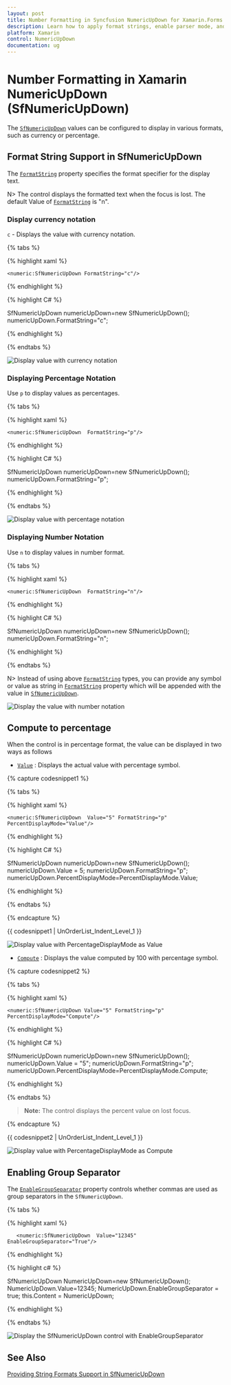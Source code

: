```yaml
---
layout: post
title: Number Formatting in Syncfusion NumericUpDown for Xamarin.Forms
description: Learn how to apply format strings, enable parser mode, and use percent display mode in the NumericUpDown control.
platform: Xamarin
control: NumericUpDown
documentation: ug
---
```

# Number Formatting in Xamarin NumericUpDown (SfNumericUpDown)

The [`SfNumericUpDown`](https://help.syncfusion.com/cr/xamarin/Syncfusion.SfNumericUpDown.XForms.SfNumericUpDown.html) values can be configured to display in various formats, such as currency or percentage.

## Format String Support in SfNumericUpDown

The [`FormatString`](https://help.syncfusion.com/cr/xamarin/Syncfusion.SfNumericUpDown.XForms.SfNumericUpDown.html#Syncfusion_SfNumericUpDown_XForms_SfNumericUpDown_FormatString) property specifies the format specifier for the display text.

N> The control displays the formatted text when the focus is lost. The default Value of [`FormatString`](https://help.syncfusion.com/cr/xamarin/Syncfusion.SfNumericUpDown.XForms.SfNumericUpDown.html#Syncfusion_SfNumericUpDown_XForms_SfNumericUpDown_FormatString) is "n". 

### Display currency notation

`c` - Displays the value with currency notation.

{% tabs %}
	
{% highlight xaml %}

	<numeric:SfNumericUpDown FormatString="c"/>
	
{% endhighlight %}

{% highlight C# %}

SfNumericUpDown numericUpDown=new SfNumericUpDown();
numericUpDown.FormatString="c";
	 
{% endhighlight %}

{% endtabs %}

![Display value with currency notation](images/CurrencyValueformat.PNG)

### Displaying Percentage Notation

Use `p` to display values as percentages.
	
{% tabs %}	

{% highlight xaml %}

	<numeric:SfNumericUpDown  FormatString="p"/>
	
{% endhighlight %}
	
{% highlight C# %}

SfNumericUpDown numericUpDown=new SfNumericUpDown();
numericUpDown.FormatString="p";
	 
{% endhighlight %}


{% endtabs %}

![Display value with percentage notation](images/PercentageValueformat.PNG)

### Displaying Number Notation

Use `n` to display values in number format.
	
{% tabs %}	

{% highlight xaml %}

	<numeric:SfNumericUpDown  FormatString="n"/>
	
{% endhighlight %}

{% highlight C# %}
	
SfNumericUpDown numericUpDown=new SfNumericUpDown();
numericUpDown.FormatString="n";
	 
{% endhighlight %}

{% endtabs %}

N> Instead of using above [`FormatString`](https://help.syncfusion.com/cr/xamarin/Syncfusion.SfNumericUpDown.XForms.SfNumericUpDown.html#Syncfusion_SfNumericUpDown_XForms_SfNumericUpDown_FormatString) types, you can provide any symbol or value as string in [`FormatString`](https://help.syncfusion.com/cr/xamarin/Syncfusion.SfNumericUpDown.XForms.SfNumericUpDown.html#Syncfusion_SfNumericUpDown_XForms_SfNumericUpDown_FormatString) property which will be appended with the value in [`SfNumericUpDown`](https://help.syncfusion.com/cr/xamarin/Syncfusion.SfNumericUpDown.XForms.SfNumericUpDown.html).

![Display the value with number notation](images/format.png)

## Compute to percentage

When the control is in percentage format, the value can be displayed in two ways as follows

* [`Value`](https://help.syncfusion.com/cr/xamarin/Syncfusion.SfNumericUpDown.XForms.SfNumericUpDown.html#Syncfusion_SfNumericUpDown_XForms_SfNumericUpDown_Value) : Displays the actual value with percentage symbol.

{% capture codesnippet1 %}

{% tabs %}

{% highlight xaml %}

	<numeric:SfNumericUpDown  Value="5" FormatString="p" PercentDisplayMode="Value"/>
	
{% endhighlight %}

{% highlight C# %}

SfNumericUpDown numericUpDown=new SfNumericUpDown();
numericUpDown.Value = 5;
numericUpDown.FormatString="p";
numericUpDown.PercentDisplayMode=PercentDisplayMode.Value;

{% endhighlight %}

{% endtabs %}

{% endcapture %}

{{ codesnippet1 | UnOrderList_Indent_Level_1 }} 

![Display value with PercentageDisplayMode as Value](images/PercentDisplayMode_Value.png)

* [`Compute`](https://help.syncfusion.com/cr/xamarin/Syncfusion.SfNumericUpDown.XForms.PercentDisplayMode.html#Syncfusion_SfNumericUpDown_XForms_PercentDisplayMode_Compute) : Displays the value computed by 100 with percentage symbol.

{% capture codesnippet2 %}

{% tabs %}

{% highlight xaml %}

	<numeric:SfNumericUpDown Value="5" FormatString="p" PercentDisplayMode="Compute"/>
	
{% endhighlight %}

{% highlight C# %}

SfNumericUpDown numericUpDown=new SfNumericUpDown();
numericUpDown.Value = "5";
numericUpDown.FormatString="p";
numericUpDown.PercentDisplayMode=PercentDisplayMode.Compute;

{% endhighlight %}

{% endtabs %}

> **Note:** The control displays the percent value on lost focus.

{% endcapture %}

{{ codesnippet2 | UnOrderList_Indent_Level_1 }} 

![Display value with PercentageDisplayMode as Compute](images/PercentDisplayMode_Compute.png)

## Enabling Group Separator

The [`EnableGroupSeparator`](https://help.syncfusion.com/cr/xamarin/Syncfusion.SfNumericUpDown.XForms.SfNumericUpDown.html#Syncfusion_SfNumericUpDown_XForms_SfNumericUpDown_EnableGroupSeparator) property controls whether commas are used as group separators in the `SfNumericUpDown`.

{% tabs %}

{% highlight xaml %}

	   <numeric:SfNumericUpDown  Value="12345" EnableGroupSeparator="True"/>
	
{% endhighlight %}

{% highlight c# %}
 
SfNumericUpDown NumericUpDown=new SfNumericUpDown();
NumericUpDown.Value=12345;
NumericUpDown.EnableGroupSeparator = true;
this.Content = NumericUpDown;

{% endhighlight %}

{% endtabs %}

![Display the SfNumericUpDown control with EnableGroupSeparator](images/enablegroupseparator.PNG)

## See Also

[Providing String Formats Support in SfNumericUpDown](https://support.syncfusion.com/kb/article/6976/does-sfnumericupdown-supports-other-formats)
